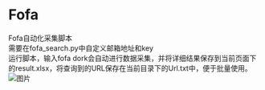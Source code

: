 # Fofa
Fofa自动化采集脚本  
需要在fofa_search.py中自定义邮箱地址和key  
运行脚本，输入fofa dork会自动进行数据采集，并将详细结果保存到当前页面下的result.xlsx，将查询到的URL保存在当前目录下的Url.txt中，便于批量使用。  
![图片](https://user-images.githubusercontent.com/56914048/114561769-71084580-9ca0-11eb-8f33-1acf10737ba0.png)

